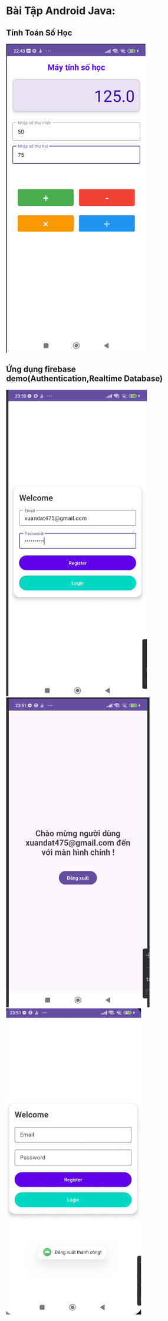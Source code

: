 # Bài Tập Android Java:
## Tính Toán Số Học
![Giao diện ứng dụng](MayTinhSoHoc/Screenshot%202024-11-18%20224334.png)

## Ứng dụng firebase demo(Authentication,Realtime Database)
![Giao diện đâng nhập](https://github.com/datx24/64130299-MobieAppDev/blob/main/MyFirebase_64130299/Screenshot%202024-11-18%20235101.png)
![Giao diện màn hình chính](https://github.com/datx24/64130299-MobieAppDev/blob/main/MyFirebase_64130299/Screenshot%202024-11-18%20235121.png)
![Giao diện đăng xuất](https://github.com/datx24/64130299-MobieAppDev/blob/main/MyFirebase_64130299/Screenshot%202024-11-18%20235136.png)





